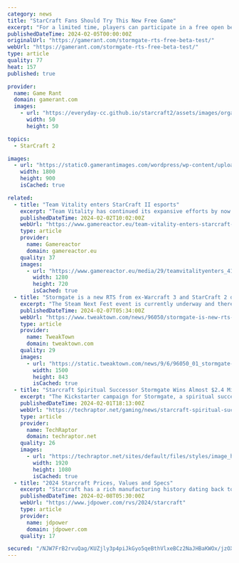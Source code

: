 ```yaml
---
category: news
title: "StarCraft Fans Should Try This New Free Game"
excerpt: "For a limited time, players can participate in a free open beta test for a new real-time strategy game created by former StarCraft and Blizzard devs. Stormgate, the upcoming free-to-play real-time ..."
publishedDateTime: 2024-02-05T00:00:00Z
originalUrl: "https://gamerant.com/stormgate-rts-free-beta-test/"
webUrl: "https://gamerant.com/stormgate-rts-free-beta-test/"
type: article
quality: 77
heat: 157
published: true

provider:
  name: Game Rant
  domain: gamerant.com
  images:
    - url: "https://everyday-cc.github.io/starcraft2/assets/images/organizations/gamerant.com-50x50.jpg"
      width: 50
      height: 50

topics:
  - StarCraft 2

images:
  - url: "https://static0.gamerantimages.com/wordpress/wp-content/uploads/2024/02/stormgate-beta-free-to-play-this-week.jpg"
    width: 1800
    height: 900
    isCached: true

related:
  - title: "Team Vitality enters StarCraft II esports"
    excerpt: "Team Vitality has continued its expansive efforts by now signing an all-South Korean roster that will be competing in the Asian StarCraft II circuit. The roster has been created in partnership with South Korean organisation Onsyde,"
    publishedDateTime: 2024-02-02T10:02:00Z
    webUrl: "https://www.gamereactor.eu/team-vitality-enters-starcraft-ii-esports-1354603/"
    type: article
    provider:
      name: Gamereactor
      domain: gamereactor.eu
    quality: 37
    images:
      - url: "https://www.gamereactor.eu/media/29/teamvitalityenters_4192933b.jpg"
        width: 1280
        height: 720
        isCached: true
  - title: "Stormgate is a new RTS from ex-Warcraft 3 and StarCraft 2 devs, play the demo right now"
    excerpt: "The Steam Next Fest event is currently underway and there's a playable demo for Stormgate, the spiritual successor to Blizzard's StarCraft."
    publishedDateTime: 2024-02-07T05:34:00Z
    webUrl: "https://www.tweaktown.com/news/96050/stormgate-is-new-rts-from-ex-warcraft-3-and-starcraft-2-devs-play-the-demo-right-now/index.html"
    type: article
    provider:
      name: TweakTown
      domain: tweaktown.com
    quality: 29
    images:
      - url: "https://static.tweaktown.com/news/9/6/96050_01_stormgate-is-new-rts-from-ex-warcraft-3-and-starcraft-2-devs-play-the-demo-right-now_full.jpg"
        width: 1500
        height: 843
        isCached: true
  - title: "Starcraft Spiritual Successor Stormgate Wins Almost $2.4 Million with Successful Kickstarter"
    excerpt: "The Kickstarter campaign for Stormgate, a spiritual successor of Starcraft by Frost Giant Studios, has just concluded successfully with $2,380,556 pledged."
    publishedDateTime: 2024-02-01T18:13:00Z
    webUrl: "https://techraptor.net/gaming/news/starcraft-spiritual-successor-stormgate-wins-almost-24-million-with-successful"
    type: article
    provider:
      name: TechRaptor
      domain: techraptor.net
    quality: 26
    images:
      - url: "https://techraptor.net/sites/default/files/styles/image_header/public/2024-02/kickstarter-stormgate.jpg?itok=r6RaYSNS"
        width: 1920
        height: 1080
        isCached: true
  - title: "2024 Starcraft Prices, Values and Specs"
    excerpt: "Starcraft has a rich manufacturing history dating back to 1903 as a producer of farm equipment and later boats. Entering the recreational vehicle marketplace in 1964, Starcraft began producing a folding camping trailer. Eventually, Starcraft added truck ..."
    publishedDateTime: 2024-02-08T05:30:00Z
    webUrl: "https://www.jdpower.com/rvs/2024/starcraft"
    type: article
    provider:
      name: jdpower
      domain: jdpower.com
    quality: 17

secured: "/NJW7FrB2rvuQag/KUZjly3p4piJkGyo5qeBthVlxeBCz2NaJHBaKWOx/jzOXkOwDdkdk6tjUra2P+XymuzkYS092Mi/cEkGwgx6mMqm5Q/GhW+FtGeLkbBl9EOfPa2edttxa5ifgTUKUgnPkxKDhSBiQ9JFLX3q/y8Lu7blUOdGGg8VHFE2YQJeBxa4jnmL6G1qQo8GqN3QAbSkSi7H7f9SDMpf0Q0+ArqfsqZVVkQVknjDPdJ+jXVpPBVRskSy7C0M7UCHXRy7jpOjk5POPLTnjYnW5PDn7FCEgnwsJdezOUc7/yJlvsQNqBBmeDAtbSStyFF1KWsNd0GN9d+9hKf1hdC2QektBCvtYYL5Fwc=;voMXFNp7KWHYqAW4Hwvv7A=="
---
```


